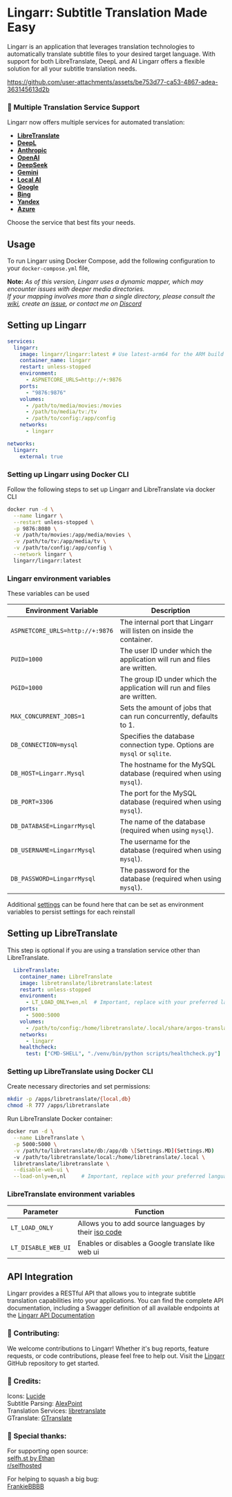 ﻿# Lingarr: Subtitle Translation Made Easy

Lingarr is an application that leverages translation technologies to automatically translate subtitle files to your desired target language. 
With support for both LibreTranslate, DeepL and AI Lingarr offers a flexible solution for all your subtitle translation needs.

https://github.com/user-attachments/assets/be753d77-ca53-4867-adea-363145613d2b

### 🌟 Multiple Translation Service Support
Lingarr now offers multiple services for automated translation:

- **[LibreTranslate](https://libretranslate.com)** 
- **[DeepL](https://www.deepl.com/)**
- **[Anthropic](https://www.anthropic.com/)**
- **[OpenAI](https://openai.com/)**
- **[DeepSeek](https://deepseek.com)**
- **[Gemini](https://gemini.google.com/)**
- **[Local AI](https://localai.io/)** 
- **[Google](https://translate.google.com/)** 
- **[Bing](https://www.bing.com/translator)**
- **[Yandex](https://translate.yandex.com/)**
- **[Azure](https://www.microsoft.com/en-us/translator/business/translator-api/)**

Choose the service that best fits your needs.

## Usage
To run Lingarr using Docker Compose, add the following configuration to your `docker-compose.yml` file,

**Note:** _As of this version, Lingarr uses a dynamic mapper, which may encounter issues with deeper media directories.   
If your mapping involves more than a single directory, please consult the [wiki](https://github.com/lingarr-translate/lingarr/wiki), create an [issue](https://github.com/lingarr-translate/lingarr/issues), or contact me on [Discord](https://discord.gg/MR8epCKt)_

## Setting up Lingarr
```yaml
services:
  lingarr:
    image: lingarr/lingarr:latest # Use latest-arm64 for the ARM build
    container_name: lingarr
    restart: unless-stopped
    environment:
      - ASPNETCORE_URLS=http://+:9876
    ports:
      - "9876:9876"
    volumes:
      - /path/to/media/movies:/movies
      - /path/to/media/tv:/tv
      - /path/to/config:/app/config
    networks:
      - lingarr

networks:
  lingarr:
    external: true
```

### Setting up Lingarr using Docker CLI
Follow the following steps to set up Lingarr and LibreTranslate via docker CLI

```bash
docker run -d \
  --name lingarr \
  --restart unless-stopped \
  -p 9876:8080 \
  -v /path/to/movies:/app/media/movies \
  -v /path/to/tv:/app/media/tv \
  -v /path/to/config:/app/config \
  --network lingarr \
  lingarr/lingarr:latest
```

### Lingarr environment variables
These variables can be used

| **Environment Variable**        | **Description**                                                          |
|---------------------------------|--------------------------------------------------------------------------|
| `ASPNETCORE_URLS=http://+:9876` | The internal port that Lingarr will listen on inside the container.      |
| `PUID=1000`                     | The user ID under which the application will run and files are written.  |
| `PGID=1000`                     | The group ID under which the application will run and files are written. |
| `MAX_CONCURRENT_JOBS=1`         | Sets the amount of jobs that can run concurrently, defaults to 1.        |
| `DB_CONNECTION=mysql`           | Specifies the database connection type. Options are `mysql` or `sqlite`. |
| `DB_HOST=Lingarr.Mysql`         | The hostname for the MySQL database (required when using `mysql`).       |
| `DB_PORT=3306`                  | The port for the MySQL database (required when using `mysql`).           |
| `DB_DATABASE=LingarrMysql`      | The name of the database (required when using `mysql`).                  |
| `DB_USERNAME=LingarrMysql`      | The username for the database (required when using `mysql`).             |
| `DB_PASSWORD=LingarrMysql`      | The password for the database (required when using `mysql`).             |

Additional [settings](Settings.MD) can be found here that can be set as environment variables to persist settings for each reinstall

## Setting up LibreTranslate
This step is optional if you are using a translation service other than LibreTranslate.

```yaml
  LibreTranslate:
    container_name: LibreTranslate
    image: libretranslate/libretranslate:latest
    restart: unless-stopped
    environment:
      - LT_LOAD_ONLY=en,nl  # Important, replace with your preferred languages
    ports:
      - 5000:5000
    volumes:
      - /path/to/config:/home/libretranslate/.local/share/argos-translate
    networks:
      - lingarr
    healthcheck:
      test: ["CMD-SHELL", "./venv/bin/python scripts/healthcheck.py"]
```

### Setting up LibreTranslate using Docker CLI

Create necessary directories and set permissions:
```bash
mkdir -p /apps/libretranslate/{local,db}
chmod -R 777 /apps/libretranslate
```
Run LibreTranslate Docker container:
```bash
docker run -d \
  --name LibreTranslate \
  -p 5000:5000 \
  -v /path/to/libretranslate/db:/app/db \[Settings.MD](Settings.MD)
  -v /path/to/libretranslate/local:/home/libretranslate/.local \
  libretranslate/libretranslate \
  --disable-web-ui \
  --load-only=en,nl     # Important, replace with your preferred languages
```

### LibreTranslate environment variables
| Parameter                      | Function                                                                        |
|--------------------------------|---------------------------------------------------------------------------------|
| `LT_LOAD_ONLY`                  | Allows you to add source languages by their [iso code](https://libretranslate.com/languages)                    |
| `LT_DISABLE_WEB_UI`              | Enables or disables a Google translate like web ui                            |

## API Integration
Lingarr provides a RESTful API that allows you to integrate subtitle translation capabilities into your applications. You can find the complete API documentation, including a Swagger definition of all available endpoints at the 
[Lingarr API Documentation](https://lingarr.com/docs/api/)

### 🤝 Contributing:
We welcome contributions to Lingarr! Whether it's bug reports, 
feature requests, or code contributions, please feel free to help out. Visit the [Lingarr](https://github.com/lingarr-translate/lingarr) GitHub repository to get started.

### 🙏 Credits:
Icons: [Lucide](https://lucide.dev/icons)  
Subtitle Parsing: [AlexPoint](https://github.com/AlexPoint/SubtitlesParser)    
Translation Services: [libretranslate](https://libretranslate.com)  
GTranslate: [GTranslate](https://github.com/d4n3436/GTranslate)

### 🙏 Special thanks:
For supporting open source:  
[selfh.st by Ethan](https://selfh.st/?ref=lingarr)  
[r/selfhosted](https://www.reddit.com/r/selfhosted/)

For helping to squash a big bug:  
[FrankieBBBB](https://github.com/FrankieBBBB)  
